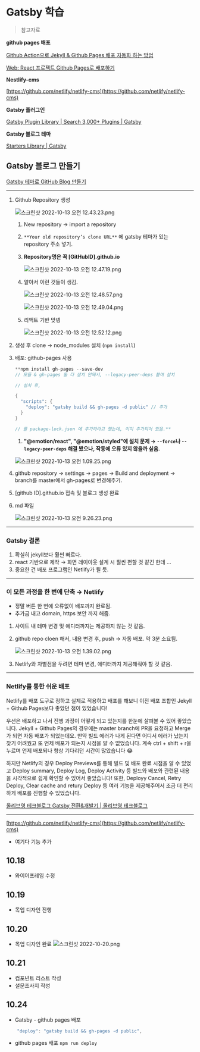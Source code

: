 # Gatsby 학습

> 참고자료
> 

**github pages 배포**

[Github Action으로 Jekyll & Github Pages 배포 자동화 하는 방법](https://deeplify.dev/tools/git/github-pages-github-action)

[Web: React 프로젝트 Github Pages로 배포하기](https://medium.com/hcleedev/web-react-%ED%94%84%EB%A1%9C%EC%A0%9D%ED%8A%B8-github-pages%EB%A1%9C-%EB%B0%B0%ED%8F%AC%ED%95%98%EA%B8%B0-f62e59a2e210)

**Nestlify-cms**

[https://github.com/netlify/netlify-cms](https://github.com/netlify/netlify-cms)

**Gatsby 플러그인**

[Gatsby Plugin Library | Search 3,000+ Plugins | Gatsby](https://www.gatsbyjs.com/plugins)

**Gatsby 블로그 테마**

[Starters Library | Gatsby](https://www.gatsbyjs.com/starters/)

## Gatsby 블로그 만들기

[Gatsby 테마로 GitHub Blog 만들기](https://www.zoomkoding.com/gatsby-github-blog/)

---

1. Github Repository 생성
   
    ![스크린샷 2022-10-13 오전 12.43.23.png](Gatsby%20%E1%84%92%E1%85%A1%E1%86%A8%E1%84%89%E1%85%B3%E1%86%B8%208f3692357c4a4eb3b871f7c4b4443f71/%25E1%2584%2589%25E1%2585%25B3%25E1%2584%258F%25E1%2585%25B3%25E1%2584%2585%25E1%2585%25B5%25E1%2586%25AB%25E1%2584%2589%25E1%2585%25A3%25E1%2586%25BA_2022-10-13_%25E1%2584%258B%25E1%2585%25A9%25E1%2584%258C%25E1%2585%25A5%25E1%2586%25AB_12.43.23.png)
    
    1. New repository → import a repository
    2. `**Your old repository’s clone URL**` 에 gatsby 테마가 있는 repository 주소 넣기.
    3. **Repository명은 꼭 [GitHubID].github.io**
       
        ![스크린샷 2022-10-13 오전 12.47.19.png](Gatsby%20%E1%84%92%E1%85%A1%E1%86%A8%E1%84%89%E1%85%B3%E1%86%B8%208f3692357c4a4eb3b871f7c4b4443f71/%25E1%2584%2589%25E1%2585%25B3%25E1%2584%258F%25E1%2585%25B3%25E1%2584%2585%25E1%2585%25B5%25E1%2586%25AB%25E1%2584%2589%25E1%2585%25A3%25E1%2586%25BA_2022-10-13_%25E1%2584%258B%25E1%2585%25A9%25E1%2584%258C%25E1%2585%25A5%25E1%2586%25AB_12.47.19.png)
        
    4. 알아서 이런 것들이 생김. 
       
        ![스크린샷 2022-10-13 오전 12.48.57.png](Gatsby%20%E1%84%92%E1%85%A1%E1%86%A8%E1%84%89%E1%85%B3%E1%86%B8%208f3692357c4a4eb3b871f7c4b4443f71/%25E1%2584%2589%25E1%2585%25B3%25E1%2584%258F%25E1%2585%25B3%25E1%2584%2585%25E1%2585%25B5%25E1%2586%25AB%25E1%2584%2589%25E1%2585%25A3%25E1%2586%25BA_2022-10-13_%25E1%2584%258B%25E1%2585%25A9%25E1%2584%258C%25E1%2585%25A5%25E1%2586%25AB_12.48.57.png)
        
        ![스크린샷 2022-10-13 오전 12.49.04.png](Gatsby%20%E1%84%92%E1%85%A1%E1%86%A8%E1%84%89%E1%85%B3%E1%86%B8%208f3692357c4a4eb3b871f7c4b4443f71/%25E1%2584%2589%25E1%2585%25B3%25E1%2584%258F%25E1%2585%25B3%25E1%2584%2585%25E1%2585%25B5%25E1%2586%25AB%25E1%2584%2589%25E1%2585%25A3%25E1%2586%25BA_2022-10-13_%25E1%2584%258B%25E1%2585%25A9%25E1%2584%258C%25E1%2585%25A5%25E1%2586%25AB_12.49.04.png)
        
    5. 리액트 기반 맞넹
       
        ![스크린샷 2022-10-13 오전 12.52.12.png](Gatsby%20%E1%84%92%E1%85%A1%E1%86%A8%E1%84%89%E1%85%B3%E1%86%B8%208f3692357c4a4eb3b871f7c4b4443f71/%25E1%2584%2589%25E1%2585%25B3%25E1%2584%258F%25E1%2585%25B3%25E1%2584%2585%25E1%2585%25B5%25E1%2586%25AB%25E1%2584%2589%25E1%2585%25A3%25E1%2586%25BA_2022-10-13_%25E1%2584%258B%25E1%2585%25A9%25E1%2584%258C%25E1%2585%25A5%25E1%2586%25AB_12.52.12.png)
        

1. 생성 후 clone → node_modules 설치 (`npm install`)
2. 배포: github-pages 사용
   
    ```java
    **npm install gh-pages --save-dev
    // 모듈 & gh-pages 둘 다 설치 안돼서, --legacy-peer-deps 붙여 설치
    
    // 설치 후,
    
    {
      "scripts": {
        "deploy": "gatsby build && gh-pages -d public" // 추가
      }
    }
    
    // 를 package-lock.json 에 추가하라고 했는데, 이미 추가되어 있음.**
    ```
    
    1. **"@emotion/react", "@emotion/styled"에 설치 문제 → `--force`나 `--legacy-peer-deps` 해결 봤으나, 작동에 오류 있지 않을까 싶음.**
    
    ![스크린샷 2022-10-13 오전 1.09.25.png](Gatsby%20%E1%84%92%E1%85%A1%E1%86%A8%E1%84%89%E1%85%B3%E1%86%B8%208f3692357c4a4eb3b871f7c4b4443f71/%25E1%2584%2589%25E1%2585%25B3%25E1%2584%258F%25E1%2585%25B3%25E1%2584%2585%25E1%2585%25B5%25E1%2586%25AB%25E1%2584%2589%25E1%2585%25A3%25E1%2586%25BA_2022-10-13_%25E1%2584%258B%25E1%2585%25A9%25E1%2584%258C%25E1%2585%25A5%25E1%2586%25AB_1.09.25.png)
    
3. github repository → settings → pages → Build and deployment → branch를 master에서 gh-pages로 변경해주기. 
4. [github ID].github.io 접속 및 블로그 생성 완료
5. md 파일
   
    ![스크린샷 2022-10-13 오전 9.26.23.png](Gatsby%20%E1%84%92%E1%85%A1%E1%86%A8%E1%84%89%E1%85%B3%E1%86%B8%208f3692357c4a4eb3b871f7c4b4443f71/%25E1%2584%2589%25E1%2585%25B3%25E1%2584%258F%25E1%2585%25B3%25E1%2584%2585%25E1%2585%25B5%25E1%2586%25AB%25E1%2584%2589%25E1%2585%25A3%25E1%2586%25BA_2022-10-13_%25E1%2584%258B%25E1%2585%25A9%25E1%2584%258C%25E1%2585%25A5%25E1%2586%25AB_9.26.23.png)
    

---

### Gatsby 결론

1. 확실히 jekyll보다 훨씬 빠르다. 
2. react 기반으로 제작  → 화면 레이아웃 설계 시 훨씬 편할 것 같긴 한데 … 
3. 중요한 건 배포 프로그램인 Netlify가 될 듯.

---

### 이 모든 과정을 한 번에 단축 → Netlify

- 정말 버튼 한 번에 오류없이 배포까지 완료됨.
- 추가금 내고 domain, https 보안 까지 해줌.

1. 사이트 내 테마 변경 및 에디터까지는 제공하지 않는 것 같음. 
2. github repo cloen 해서, 내용 변경 후, push → 자동 배포. 약 3분 소요됨. 
   
    ![스크린샷 2022-10-13 오전 1.39.02.png](Gatsby%20%E1%84%92%E1%85%A1%E1%86%A8%E1%84%89%E1%85%B3%E1%86%B8%208f3692357c4a4eb3b871f7c4b4443f71/%25E1%2584%2589%25E1%2585%25B3%25E1%2584%258F%25E1%2585%25B3%25E1%2584%2585%25E1%2585%25B5%25E1%2586%25AB%25E1%2584%2589%25E1%2585%25A3%25E1%2586%25BA_2022-10-13_%25E1%2584%258B%25E1%2585%25A9%25E1%2584%258C%25E1%2585%25A5%25E1%2586%25AB_1.39.02.png)
    
1. Netlify와 차별점을 두려면 테마 변경, 에디터까지 제공해줘야 할 것 같음.

---

### Netlify를 통한 쉬운 배포

Netlify를 배포 도구로 정하고 실제로 적용하고 배포를 해보니 이전 배포 조합인 Jekyll + Github Pages보다 좋았던 점이 있었습니다!

우선은 배포하고 나서 진행 과정이 어떻게 되고 있는지를 한눈에 살펴볼 수 있어 좋았습니다. Jekyll + Github Pages의 경우에는 master branch에 PR을 요청하고 Merge가 되면 자동 배포가 되었는데요. 만약 빌드 에러가 나게 된다면 어디서 에러가 났는지 찾기 어려웠고 또 언제 배포가 되는지 시점을 알 수 없었습니다. 계속 ctrl + shift + r을 누르며 언제 배포되나 항상 기다리던 시간이 많았습니다 😂

하지만 Netlify의 경우 Deploy Previews를 통해 빌드 및 배포 완료 시점을 알 수 있었고 Deploy summary, Deploy Log, Deploy Activity 등 빌드와 배포와 관련된 내용을 시각적으로 쉽게 확인할 수 있어서 좋았습니다! 또한, Deployy Cancel, Retry Deploy, Clear cache and retury Deploy 등 여러 기능을 제공해주어서 조금 더 편리하게 배포를 진행할 수 있었습니다.

[올리브영 테크블로그 Gatsby 전환&개발기 | 올리브영 테크블로그](https://oliveyoung.tech/blog/2022-07-04/How-to-Develop-And-Migration-Blog-With-Gatsby/)

---

[https://github.com/netlify/netlify-cms](https://github.com/netlify/netlify-cms)

- 여기다 기능 추가

## 10.18

- 와이어프레임 수정


## 10.19 

- 목업 디자인 진행

## 10.20

- 목업 디자인 완료
![스크린샷 2022-10-20.png](http://drive.google.com/uc?export=view&id=13yQtBty6qxs3YCwi248oSb_QrgJR41-O)

## 10.21

- 컴포넌트 리스트 작성
- 설문조사지 작성

## 10.24 
- Gatsby - github pages 배포
```javascript
    "deploy": "gatsby build && gh-pages -d public",
```

- github pages 배포
`npm run deploy`


